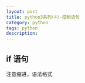 ```yaml
---
layout: post
title: python3系列(4)-控制语句
category: python
tags: python
description: 
---
```


## if 语句

注意缩进，语法格式